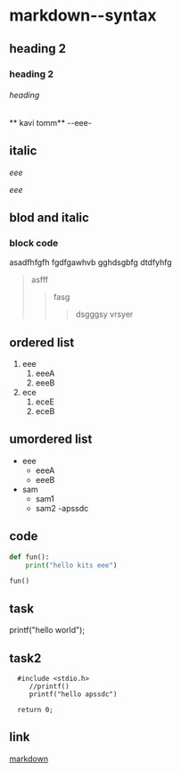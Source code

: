 # markdown--syntax
## heading 2
### heading 2
###### heading
** kavi tomm**
--eee-
## italic
*eee*

_eee_
## blod and italic
### block code
asadfhfgfh fgdfgawhvb
gghdsgbfg
dtdfyhfg
>asfff
>>fasg
>>>dsgggsy vrsyer
## ordered list
1. eee
   1. eeeA
   2. eeeB
2. ece
   1. eceE
   2. eceB
## umordered list
- eee
   * eeeA
   * eeeB
- sam
   + sam1
   + sam2
-apssdc 
## code
```python
def fun():
    print("hello kits eee")
```
```
fun()
```
## task
printf("hello world");
 ## task2
 ```
   #include <stdio.h>
      //printf()
      printf("hello apssdc")
 ```     
      return 0;
## link
[markdown](https://www.markdownguide.org/cheat-sheet/)


